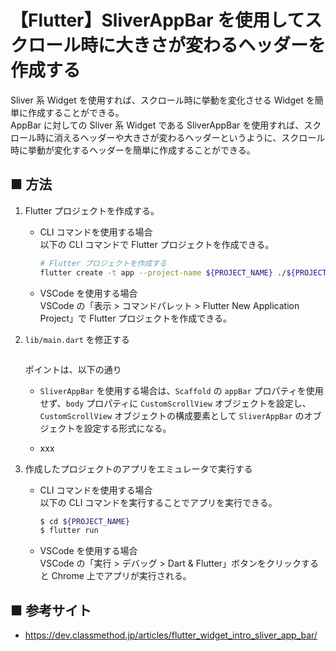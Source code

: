 # 【Flutter】SliverAppBar を使用してスクロール時に大きさが変わるヘッダーを作成する

Sliver 系 Widget を使用すれば、スクロール時に挙動を変化させる Widget を簡単に作成することができる。<br>
AppBar に対しての Sliver 系 Widget である SliverAppBar を使用すれば、スクロール時に消えるヘッダーや大きさが変わるヘッダーというように、スクロール時に挙動が変化するヘッダーを簡単に作成することができる。

## ■ 方法

1. Flutter プロジェクトを作成する。<br>
    - CLI コマンドを使用する場合<br>
      以下の CLI コマンドで Flutter プロジェクトを作成できる。
      ```sh
      # Flutter プロジェクトを作成する
      flutter create -t app --project-name ${PROJECT_NAME} ./${PROJECT_NAME}
      ```

    - VSCode を使用する場合<br>
      VSCode の「表示 > コマンドパレット > Flutter New Application Project」で Flutter プロジェクトを作成できる。

1. `lib/main.dart` を修正する<br>
    ```dart
    ```

    ポイントは、以下の通り

    - `SliverAppBar` を使用する場合は、`Scaffold` の `appBar` プロパティを使用せず、`body` プロパティに `CustomScrollView` オブジェクトを設定し、`CustomScrollView` オブジェクトの構成要素として `SliverAppBar` のオブジェクトを設定する形式になる。

    - xxx

1. 作成したプロジェクトのアプリをエミュレータで実行する<br>
    - CLI コマンドを使用する場合<br>
      以下の CLI コマンドを実行することでアプリを実行できる。

      ```sh
      $ cd ${PROJECT_NAME}
      $ flutter run
      ```

    - VSCode を使用する場合<br>
      VSCode の「実行 > デバッグ > Dart & Flutter」ボタンをクリックすると Chrome 上でアプリが実行される。


## ■ 参考サイト

- https://dev.classmethod.jp/articles/flutter_widget_intro_sliver_app_bar/